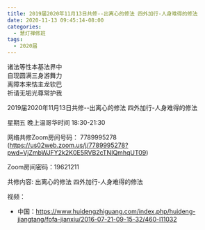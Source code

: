 ```yaml
---
title: 2019届2020年11月13日共修--出离心的修法 四外加行-人身难得的修法
date: 2020-11-13 09:45:14-08:00
categories:
  - 慧灯禅修班
tags:
  - 2020届
---
```

诸法等性本基法界中  
自现圆满三身游舞力  
离障本来怙主龙钦巴  
祈请无垢光尊常护我  

2019届2020年11月13日共修--出离心的修法 四外加行-人身难得的修法

星期五 晚上温哥华时间 18:30-21:30  

网络共修Zoom房间号码： 7789995278 (<https://us02web.zoom.us/j/7789995278?pwd=VjZmbWJFY2k2K0E5RVB2cTNIQmhqUT09>)

Zoom房间密码：19621211

共修内容: 出离心的修法 四外加行-人身难得的修法                  

视频：

- 中国：<https://www.huidengzhiguang.com/index.php/huideng-jiangtang/fofa-jianxiu/2016-07-21-09-15-32/460-l11032>

